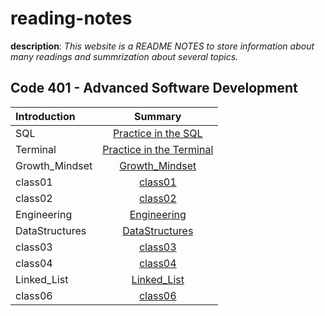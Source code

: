 
# reading-notes
**description**: *This website is a README NOTES to store information about many readings and summrization about several topics.*
## Code 401 - Advanced Software Development
| Introduction              | Summary 
| :---                      |   :----:   
|SQL                        | [Practice in the SQL ](./sql.md)
|Terminal                   | [Practice in the Terminal](./terminal.md)
| Growth_Mindset            | [Growth_Mindset ](./Growth_Mindset.md)
| class01                   | [class01 ](./Class01.md)
| class02                   | [class02 ](./Class02.md)
| Engineering               | [Engineering ](./Engineering.md)
| DataStructures            | [DataStructures ](./DataStructures.md)
| class03                   | [class03 ](./Class03.md)
| class04                   | [class04 ](./Class04.md)
| Linked_List               | [Linked_List](./Linked_List.md)
| class06                   | [class06 ](./Class06.md)

